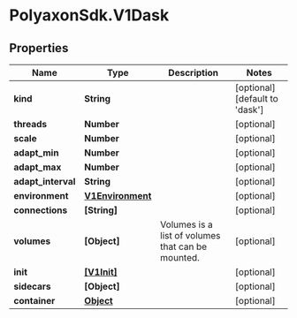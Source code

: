 # PolyaxonSdk.V1Dask

## Properties

Name | Type | Description | Notes
------------ | ------------- | ------------- | -------------
**kind** | **String** |  | [optional] [default to &#39;dask&#39;]
**threads** | **Number** |  | [optional] 
**scale** | **Number** |  | [optional] 
**adapt_min** | **Number** |  | [optional] 
**adapt_max** | **Number** |  | [optional] 
**adapt_interval** | **String** |  | [optional] 
**environment** | [**V1Environment**](V1Environment.md) |  | [optional] 
**connections** | **[String]** |  | [optional] 
**volumes** | **[Object]** | Volumes is a list of volumes that can be mounted. | [optional] 
**init** | [**[V1Init]**](V1Init.md) |  | [optional] 
**sidecars** | **[Object]** |  | [optional] 
**container** | [**Object**](.md) |  | [optional] 


